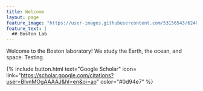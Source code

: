 ```yaml
---
title: Welcome
layout: page
feature_image: "https://user-images.githubusercontent.com/53156543/62402857-e62cf900-b557-11e9-836d-3bb59cf3d74d.JPG"
feature_text: |
  ## Boston Lab
---
```


Welcome to the Boston laboratory! We study the Earth, the ocean, and space. Testing.

{% include button.html text="Google Scholar" icon=<i class="ai ai-google-scholar-square ai-3x"></i> link="https://scholar.google.com/citations?user=BlvnMOgAAAAJ&hl=en&oi=ao" color="#0d94e7" %}